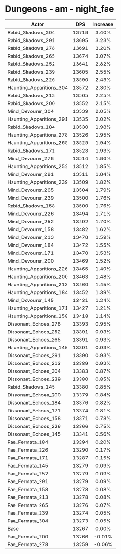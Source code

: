 # Dungeons - am - night_fae
| Actor | DPS | Increase |
|---|:---:|:---:|
|Rabid_Shadows_304|13718|3.40%|
|Rabid_Shadows_291|13695|3.23%|
|Rabid_Shadows_278|13691|3.20%|
|Rabid_Shadows_265|13674|3.07%|
|Rabid_Shadows_252|13641|2.82%|
|Rabid_Shadows_239|13605|2.55%|
|Rabid_Shadows_226|13590|2.43%|
|Haunting_Apparitions_304|13572|2.30%|
|Rabid_Shadows_213|13565|2.25%|
|Rabid_Shadows_200|13552|2.15%|
|Mind_Devourer_304|13539|2.05%|
|Haunting_Apparitions_291|13535|2.02%|
|Rabid_Shadows_184|13530|1.98%|
|Haunting_Apparitions_278|13526|1.95%|
|Haunting_Apparitions_265|13525|1.94%|
|Rabid_Shadows_171|13523|1.93%|
|Mind_Devourer_278|13514|1.86%|
|Haunting_Apparitions_252|13512|1.85%|
|Mind_Devourer_291|13511|1.84%|
|Haunting_Apparitions_239|13509|1.82%|
|Mind_Devourer_265|13504|1.79%|
|Mind_Devourer_239|13500|1.76%|
|Rabid_Shadows_158|13500|1.76%|
|Mind_Devourer_226|13494|1.71%|
|Mind_Devourer_252|13492|1.70%|
|Mind_Devourer_158|13482|1.62%|
|Mind_Devourer_213|13478|1.59%|
|Mind_Devourer_184|13472|1.55%|
|Mind_Devourer_171|13470|1.53%|
|Mind_Devourer_200|13469|1.52%|
|Haunting_Apparitions_226|13465|1.49%|
|Haunting_Apparitions_200|13463|1.48%|
|Haunting_Apparitions_213|13460|1.45%|
|Haunting_Apparitions_184|13452|1.39%|
|Mind_Devourer_145|13431|1.24%|
|Haunting_Apparitions_171|13427|1.21%|
|Haunting_Apparitions_158|13418|1.14%|
|Dissonant_Echoes_278|13393|0.95%|
|Dissonant_Echoes_252|13391|0.93%|
|Dissonant_Echoes_265|13391|0.93%|
|Haunting_Apparitions_145|13391|0.93%|
|Dissonant_Echoes_291|13390|0.93%|
|Dissonant_Echoes_213|13389|0.92%|
|Dissonant_Echoes_304|13383|0.87%|
|Dissonant_Echoes_239|13380|0.85%|
|Rabid_Shadows_145|13380|0.85%|
|Dissonant_Echoes_200|13379|0.84%|
|Dissonant_Echoes_184|13376|0.82%|
|Dissonant_Echoes_171|13374|0.81%|
|Dissonant_Echoes_158|13371|0.78%|
|Dissonant_Echoes_226|13366|0.75%|
|Dissonant_Echoes_145|13341|0.56%|
|Fae_Fermata_184|13294|0.20%|
|Fae_Fermata_226|13290|0.17%|
|Fae_Fermata_171|13287|0.15%|
|Fae_Fermata_145|13279|0.09%|
|Fae_Fermata_252|13279|0.09%|
|Fae_Fermata_291|13279|0.09%|
|Fae_Fermata_158|13278|0.08%|
|Fae_Fermata_213|13278|0.08%|
|Fae_Fermata_265|13276|0.07%|
|Fae_Fermata_239|13274|0.05%|
|Fae_Fermata_304|13273|0.05%|
|Base|13267|0.00%|
|Fae_Fermata_200|13266|-0.01%|
|Fae_Fermata_278|13259|-0.06%|
